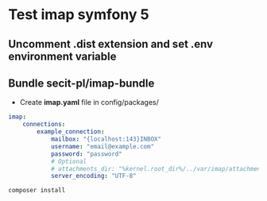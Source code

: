 # Test imap symfony 5

## Uncomment .dist extension and set .env environment variable

## Bundle secit-pl/imap-bundle

- Create **imap.yaml** file in config/packages/
```yaml
imap:
    connections:
        example_connection:
            mailbox: "{localhost:143}INBOX"
            username: "email@example.com"
            password: "password"
            # Optional
            # attachments_dir: "%kernel.root_dir%/../var/imap/attachments"
            server_encoding: "UTF-8"
```

```sh
composer install
```
